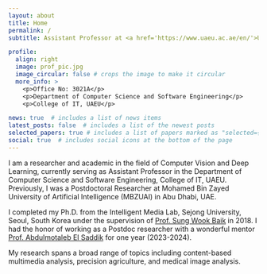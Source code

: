 ```yaml
---
layout: about
title: Home
permalink: /
subtitle: Assistant Professor at <a href='https://www.uaeu.ac.ae/en/'>United Arab Emirates University (UAEU)</a>, Al Ain, Abu Dhabi, UAE

profile:
  align: right
  image: prof_pic.jpg
  image_circular: false # crops the image to make it circular
  more_info: >
    <p>Office No: 3021A</p>
    <p>Department of Computer Science and Software Engineering</p>
    <p>College of IT, UAEU</p>

news: true  # includes a list of news items
latest_posts: false  # includes a list of the newest posts
selected_papers: true # includes a list of papers marked as "selected={true}"
social: true  # includes social icons at the bottom of the page
---
```

I am a researcher and academic in the field of Computer Vision and Deep Learning, currently serving as Assistant Professor in the Department of Computer Science and Software Engineering, College of IT, UAEU. Previously, I was a Postdoctoral Researcher at Mohamed Bin Zayed University of Artificial Intelligence (MBZUAI) in Abu Dhabi, UAE. 

I completed my Ph.D. from the Intelligent Media Lab, Sejong University, Seoul, South Korea under the supervision of <a href="https://scholar.google.com.pk/citations?user=9tXoIf0AAAAJ&hl=en&authuser=1">Prof. Sung Wook Baik</a> in 2018. I had the honor of working as a Postdoc researcher with a wonderful mentor <a href="https://scholar.google.com/citations?user=VcOjgngAAAAJ&hl=en&oi=ao">Prof. Abdulmotaleb El Saddik</a> for one year (2023-2024).

My research spans a broad range of topics including content-based multimedia analysis, precision agriculture, and medical image analysis.